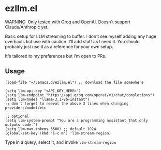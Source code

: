# ezllm.el

WARNING: Only tested with Groq and OpenAI. Doesn't support Claude/Anthropic yet.

Basic setup for LLM streaming to buffer. I don't see myself adding any huge overhauls but use with caution. I'll add stuff as I need it. You should probably just use it as a reference for your own setup.

It's tailored to my preferences but I'm open to PRs.

## Usage
```
(load-file "~/.emacs.d/ezllm.el") ;; download the file somewhere

(setq llm-api-key "<API_KEY_HERE>")
(setq llm-endpoint "https://api.groq.com/openai/v1/chat/completions")
(setq llm-model "llama-3.1-8b-instant")
;; don't forget to reeval the above 3 lines when changing providers/model/etc

;; optional
(setq llm-system-prompt "You are a programming assistant that only outputs code.")
(setq llm-max-tokens 3500) ;; default 1024
(global-set-key (kbd "C-c m") 'llm-stream-region)
```
Type in a query, select it, and invoke `llm-stream-region`
